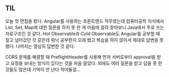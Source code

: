 ## TIL

오늘 첫 면접을 봤다. Angular를 사용하는 프론트엔드 직무였는데 컴퓨터공학 지식에서 List, Set, Map에 대한 질문을 하지 못 한 게 마음에 걸려 찾아보니 Java에서 주로 쓰는 자료구조인 것 같다. Hot Observable과 Cold Observable도 Angular를 공부할 때 짚고 넘어갔던 것 같은데 워낙 공부한지 오래 됐고 복습을 하지 않아서 제대로 답변을 못 했다. 나머지는 열심히 답변한 것 같다. 

CORS 문제를 해결할 때 PreflightHeader를 사용해 먼저 서버로부터 approval을 받고 요청을 보내는 방식이 있다는 것을 처음 알았다. 외에도 여러 질문을 받고 답을 못 한 것들도 많은데 기억이 안 난다 적어둘걸...